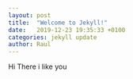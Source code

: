 ```yaml
---
layout: post
title:  "Welcome to Jekyll!"
date:   2019-12-23 19:35:33 +0100
categories: jekyll update
author: Raul
---
```


Hi There i like you 